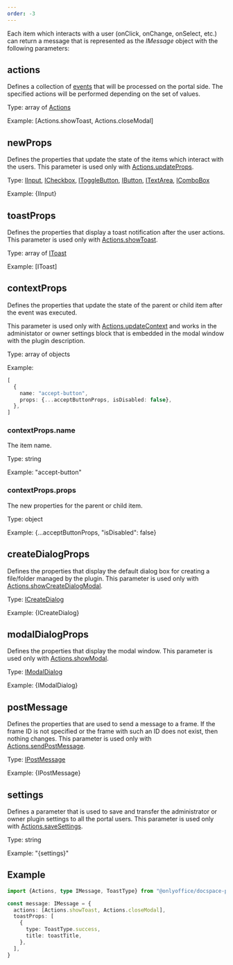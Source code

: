 ```yaml
---
order: -3
---
```


Each item which interacts with a user (onClick, onChange, onSelect, etc.) can return a message that is represented as the *IMessage* object with the following parameters:

## actions

Defines a collection of [events](../Events/index.md) that will be processed on the portal side. The specified actions will be performed depending on the set of values.

Type: array of [Actions](https://github.com/ONLYOFFICE/docspace-plugin-sdk/blob/master/src/enums/Actions.ts)

Example: \[Actions.showToast, Actions.closeModal]

## newProps

Defines the properties that update the state of the items which interact with the users. This parameter is used only with [Actions.updateProps](../Events/index.md#updateprops).

Type: [IInput](../Plugin%20Components/Input/index.md), [ICheckbox](../Plugin%20Components/Checkbox/index.md), [IToggleButton](../Plugin%20Components/ToggleButton/index.md), [IButton](../Plugin%20Components/Button/index.md), [ITextArea](../Plugin%20Components/TextArea/index.md), [IComboBox](../Plugin%20Components/ComboBox/index.md)

Example: {IInput}

## toastProps

Defines the properties that display a toast notification after the user actions. This parameter is used only with [Actions.showToast](../Events/index.md#showtoast).

Type: array of [IToast](../Plugin%20Components/Toast/index.md)

Example: \[IToast]

## contextProps

Defines the properties that update the state of the parent or child item after the event was executed.

This parameter is used only with [Actions.updateContext](../Events/index.md#updatecontext) and works in the administator or owner settings block that is embedded in the modal window with the plugin description.

Type: array of objects

Example:

``` ts
[
  {
    name: "accept-button",
    props: {...acceptButtonProps, isDisabled: false},
  },
]
```

### contextProps.name

The item name.

Type: string

Example: "accept-button"

### contextProps.props

The new properties for the parent or child item.

Type: object

Example: {...acceptButtonProps, "isDisabled": false}

## createDialogProps

Defines the properties that display the default dialog box for creating a file/folder managed by the plugin. This parameter is used only with [Actions.showCreateDialogModal](../Events/index.md#showcreatedialogmodal).

Type: [ICreateDialog](../Plugin%20Components/CreateDialog/index.md)

Example: {ICreateDialog}

## modalDialogProps

Defines the properties that display the modal window. This parameter is used only with [Actions.showModal](../Events/index.md#showmodal).

Type: [IModalDialog](../Plugin%20Components/ModalDialog/index.md)

Example: {IModalDialog}

## postMessage

Defines the properties that are used to send a message to a frame. If the frame ID is not specified or the frame with such an ID does not exist, then nothing changes. This parameter is used only with [Actions.sendPostMessage](../Events/index.md#sendpostmessage).

Type: [IPostMessage](https://github.com/ONLYOFFICE/docspace-plugin-sdk/blob/master/src/interfaces/utils/index.ts)

Example: {IPostMessage}

## settings

Defines a parameter that is used to save and transfer the administrator or owner plugin settings to all the portal users. This parameter is used only with [Actions.saveSettings](../Events/index.md#savesettings).

Type: string

Example: "{settings}"

## Example

``` ts
import {Actions, type IMessage, ToastType} from "@onlyoffice/docspace-plugin-sdk"

const message: IMessage = {
  actions: [Actions.showToast, Actions.closeModal],
  toastProps: [
    {
      type: ToastType.success,
      title: toastTitle,
    },
  ],
}
```

